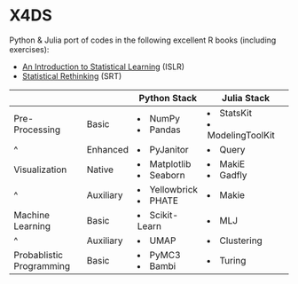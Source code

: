 # X4DS

Python & Julia port of codes in the following excellent R books (including exercises):

- [An Introduction to Statistical Learning](https://www.statlearning.com/) (ISLR)
- [Statistical Rethinking](https://xcelab.net/rm/statistical-rethinking/) (SRT)

|                              |           | Python Stack                 | Julia Stack                        |
| ---------------------------- | --------- | ---------------------------- | ---------------------------------- |
| Pre-Processing               | Basic     | <li> NumPy <li> Pandas       | <li> StatsKit <li> ModelingToolKit |
| ^                            | Enhanced  | <li> PyJanitor               | <li> Query                         |
| Visualization                | Native    | <li> Matplotlib <li> Seaborn | <li> MakiE <li> Gadfly             |
| ^                            | Auxiliary | <li> Yellowbrick <li> PHATE  | <li> Makie                         |
| Machine<br>Learning          | Basic     | <li> Scikit-Learn            | <li> MLJ                           |
| ^                            | Auxiliary | <li> UMAP                    | <li> Clustering                    |
| Probablistic<br> Programming | Basic     | <li> PyMC3 <li> Bambi        | <li> Turing                        |

